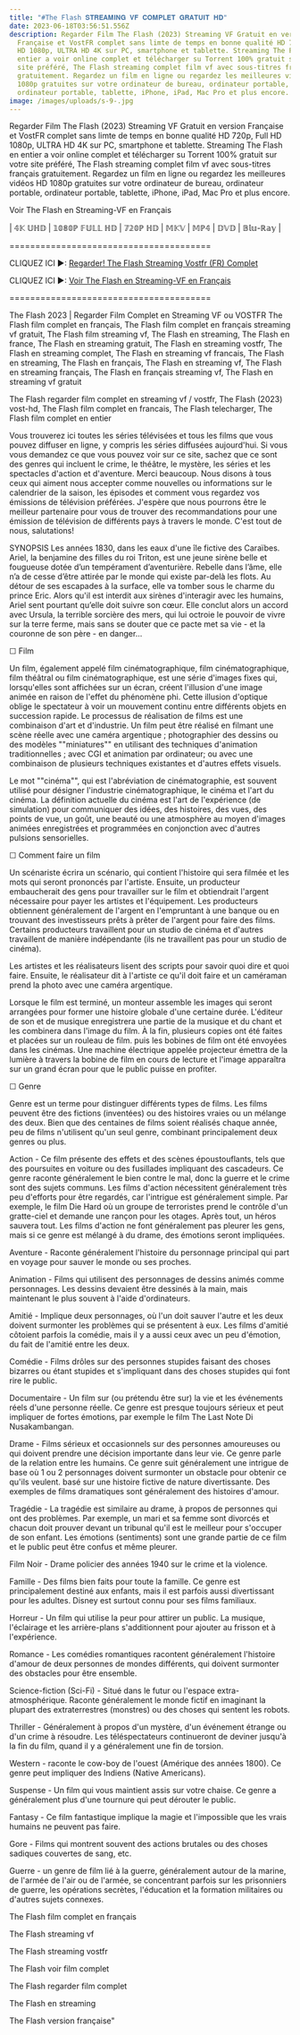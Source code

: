 ```yaml
---
title: "#The Flash 𝐒𝐓𝐑𝐄𝐀𝐌𝐈𝐍𝐆 𝐕𝐅 𝐂𝐎𝐌𝐏𝐋𝐄𝐓 𝐆𝐑𝐀𝐓𝐔𝐈𝐓 𝐇𝐃"
date: 2023-06-18T03:56:51.556Z
description: Regarder Film The Flash (2023) Streaming VF Gratuit en version
  Française et VostFR complet sans limte de temps en bonne qualité HD 720p, Full
  HD 1080p, ULTRA HD 4K sur PC, smartphone et tablette. Streaming The Flash en
  entier a voir online complet et télécharger su Torrent 100% gratuit sur votre
  site préféré, The Flash streaming complet film vf avec sous-titres français
  gratuitement. Regardez un film en ligne ou regardez les meilleures vidéos HD
  1080p gratuites sur votre ordinateur de bureau, ordinateur portable,
  ordinateur portable, tablette, iPhone, iPad, Mac Pro et plus encore.
image: /images/uploads/s-9-.jpg
---
```

Regarder Film The Flash (2023) Streaming VF Gratuit en version Française et VostFR complet sans limte de temps en bonne qualité HD 720p, Full HD 1080p, ULTRA HD 4K sur PC, smartphone et tablette. Streaming The Flash en entier a voir online complet et télécharger su Torrent 100% gratuit sur votre site préféré, The Flash streaming complet film vf avec sous-titres français gratuitement. Regardez un film en ligne ou regardez les meilleures vidéos HD 1080p gratuites sur votre ordinateur de bureau, ordinateur portable, ordinateur portable, tablette, iPhone, iPad, Mac Pro et plus encore.

Voir The Flash en Streaming-VF en Français

\| 𝟜𝕂 𝕌ℍ𝔻 | 𝟙𝟘𝟠𝟘ℙ 𝔽𝕌𝕃𝕃 ℍ𝔻 | 𝟟𝟚𝟘ℙ ℍ𝔻 | 𝕄𝕂𝕍 | 𝕄ℙ𝟜 | 𝔻𝕍𝔻 | 𝔹𝕝𝕦-ℝ𝕒𝕪 |

\=======================================

CLIQUEZ ICI ►: [Regarder! The Flash Streaming Vostfr (FR) Complet](https://mymovies.cjrstream.com/fr/movie/298618/the-flash)

CLIQUEZ ICI ►: [Voir The Flash en Streaming-VF en Français](https://mymovies.cjrstream.com/fr/movie/298618/the-flash)

\=======================================

The Flash 2023 | Regarder Film Complet en Streaming VF ou VOSTFR The Flash film complet en français, The Flash film complet en français streaming vf gratuit, The Flash film streaming vf, The Flash en streaming, The Flash en france, The Flash en streaming gratuit, The Flash en streaming vostfr, The Flash en streaming complet, The Flash en streaming vf francais, The Flash en streaming, The Flash en français, The Flash en streaming vf, The Flash en streaming français, The Flash en français streaming vf, The Flash en streaming vf gratuit

The Flash regarder film complet en streaming vf / vostfr, The Flash (2023) vost-hd, The Flash film complet en francais, The Flash telecharger, The Flash film complet en entier

Vous trouverez ici toutes les séries télévisées et tous les films que vous pouvez diffuser en ligne, y compris les séries diffusées aujourd'hui. Si vous vous demandez ce que vous pouvez voir sur ce site, sachez que ce sont des genres qui incluent le crime, le théâtre, le mystère, les séries et les spectacles d'action et d'aventure. Merci beaucoup. Nous disons à tous ceux qui aiment nous accepter comme nouvelles ou informations sur le calendrier de la saison, les épisodes et comment vous regardez vos émissions de télévision préférées. J'espère que nous pourrons être le meilleur partenaire pour vous de trouver des recommandations pour une émission de télévision de différents pays à travers le monde. C'est tout de nous, salutations!

SYNOPSIS Les années 1830, dans les eaux d'une île fictive des Caraïbes. Ariel, la benjamine des filles du roi Triton, est une jeune sirène belle et fougueuse dotée d’un tempérament d’aventurière. Rebelle dans l’âme, elle n’a de cesse d’être attirée par le monde qui existe par-delà les flots. Au détour de ses escapades à la surface, elle va tomber sous le charme du prince Eric. Alors qu'il est interdit aux sirènes d'interagir avec les humains, Ariel sent pourtant qu’elle doit suivre son cœur. Elle conclut alors un accord avec Ursula, la terrible sorcière des mers, qui lui octroie le pouvoir de vivre sur la terre ferme, mais sans se douter que ce pacte met sa vie - et la couronne de son père - en danger...

☐ Film

Un film, également appelé film cinématographique, film cinématographique, film théâtral ou film cinématographique, est une série d'images fixes qui, lorsqu'elles sont affichées sur un écran, créent l'illusion d'une image animée en raison de l'effet du phénomène phi. Cette illusion d'optique oblige le spectateur à voir un mouvement continu entre différents objets en succession rapide. Le processus de réalisation de films est une combinaison d'art et d'industrie. Un film peut être réalisé en filmant une scène réelle avec une caméra argentique ; photographier des dessins ou des modèles ""miniatures"" en utilisant des techniques d'animation traditionnelles ; avec CGI et animation par ordinateur; ou avec une combinaison de plusieurs techniques existantes et d'autres effets visuels.

Le mot ""cinéma"", qui est l'abréviation de cinématographie, est souvent utilisé pour désigner l'industrie cinématographique, le cinéma et l'art du cinéma. La définition actuelle du cinéma est l'art de l'expérience (de simulation) pour communiquer des idées, des histoires, des vues, des points de vue, un goût, une beauté ou une atmosphère au moyen d'images animées enregistrées et programmées en conjonction avec d'autres pulsions sensorielles.

☐ Comment faire un film

Un scénariste écrira un scénario, qui contient l'histoire qui sera filmée et les mots qui seront prononcés par l'artiste. Ensuite, un producteur embaucherait des gens pour travailler sur le film et obtiendrait l'argent nécessaire pour payer les artistes et l'équipement. Les producteurs obtiennent généralement de l'argent en l'empruntant à une banque ou en trouvant des investisseurs prêts à prêter de l'argent pour faire des films. Certains producteurs travaillent pour un studio de cinéma et d'autres travaillent de manière indépendante (ils ne travaillent pas pour un studio de cinéma).

Les artistes et les réalisateurs lisent des scripts pour savoir quoi dire et quoi faire. Ensuite, le réalisateur dit à l'artiste ce qu'il doit faire et un caméraman prend la photo avec une caméra argentique.

Lorsque le film est terminé, un monteur assemble les images qui seront arrangées pour former une histoire globale d'une certaine durée. L'éditeur de son et de musique enregistrera une partie de la musique et du chant et les combinera dans l'image du film. À la fin, plusieurs copies ont été faites et placées sur un rouleau de film. puis les bobines de film ont été envoyées dans les cinémas. Une machine électrique appelée projecteur émettra de la lumière à travers la bobine de film en cours de lecture et l'image apparaîtra sur un grand écran pour que le public puisse en profiter.

☐ Genre

Genre est un terme pour distinguer différents types de films. Les films peuvent être des fictions (inventées) ou des histoires vraies ou un mélange des deux. Bien que des centaines de films soient réalisés chaque année, peu de films n'utilisent qu'un seul genre, combinant principalement deux genres ou plus.

Action - Ce film présente des effets et des scènes époustouflants, tels que des poursuites en voiture ou des fusillades impliquant des cascadeurs. Ce genre raconte généralement le bien contre le mal, donc la guerre et le crime sont des sujets communs. Les films d'action nécessitent généralement très peu d'efforts pour être regardés, car l'intrigue est généralement simple. Par exemple, le film Die Hard où un groupe de terroristes prend le contrôle d'un gratte-ciel et demande une rançon pour les otages. Après tout, un héros sauvera tout. Les films d'action ne font généralement pas pleurer les gens, mais si ce genre est mélangé à du drame, des émotions seront impliquées.

Aventure - Raconte généralement l'histoire du personnage principal qui part en voyage pour sauver le monde ou ses proches.

Animation - Films qui utilisent des personnages de dessins animés comme personnages. Les dessins devaient être dessinés à la main, mais maintenant le plus souvent à l'aide d'ordinateurs.

Amitié - Implique deux personnages, où l'un doit sauver l'autre et les deux doivent surmonter les problèmes qui se présentent à eux. Les films d'amitié côtoient parfois la comédie, mais il y a aussi ceux avec un peu d'émotion, du fait de l'amitié entre les deux.

Comédie - Films drôles sur des personnes stupides faisant des choses bizarres ou étant stupides et s'impliquant dans des choses stupides qui font rire le public.

Documentaire - Un film sur (ou prétendu être sur) la vie et les événements réels d'une personne réelle. Ce genre est presque toujours sérieux et peut impliquer de fortes émotions, par exemple le film The Last Note Di Nusakambangan.

Drame - Films sérieux et occasionnels sur des personnes amoureuses ou qui doivent prendre une décision importante dans leur vie. Ce genre parle de la relation entre les humains. Ce genre suit généralement une intrigue de base où 1 ou 2 personnages doivent surmonter un obstacle pour obtenir ce qu'ils veulent. basé sur une histoire fictive de nature divertissante. Des exemples de films dramatiques sont généralement des histoires d'amour.

Tragédie - La tragédie est similaire au drame, à propos de personnes qui ont des problèmes. Par exemple, un mari et sa femme sont divorcés et chacun doit prouver devant un tribunal qu'il est le meilleur pour s'occuper de son enfant. Les émotions (sentiments) sont une grande partie de ce film et le public peut être confus et même pleurer.

Film Noir - Drame policier des années 1940 sur le crime et la violence.

Famille - Des films bien faits pour toute la famille. Ce genre est principalement destiné aux enfants, mais il est parfois aussi divertissant pour les adultes. Disney est surtout connu pour ses films familiaux.

Horreur - Un film qui utilise la peur pour attirer un public. La musique, l'éclairage et les arrière-plans s'additionnent pour ajouter au frisson et à l'expérience.

Romance - Les comédies romantiques racontent généralement l'histoire d'amour de deux personnes de mondes différents, qui doivent surmonter des obstacles pour être ensemble.

Science-fiction (Sci-Fi) - Situé dans le futur ou l'espace extra-atmosphérique. Raconte généralement le monde fictif en imaginant la plupart des extraterrestres (monstres) ou des choses qui sentent les robots.

Thriller - Généralement à propos d'un mystère, d'un événement étrange ou d'un crime à résoudre. Les téléspectateurs continueront de deviner jusqu'à la fin du film, quand il y a généralement une fin de torsion.

Western - raconte le cow-boy de l'ouest (Amérique des années 1800). Ce genre peut impliquer des Indiens (Native Americans).

Suspense - Un film qui vous maintient assis sur votre chaise. Ce genre a généralement plus d'une tournure qui peut dérouter le public.

Fantasy - Ce film fantastique implique la magie et l'impossible que les vrais humains ne peuvent pas faire.

Gore - Films qui montrent souvent des actions brutales ou des choses sadiques couvertes de sang, etc.

Guerre - un genre de film lié à la guerre, généralement autour de la marine, de l'armée de l'air ou de l'armée, se concentrant parfois sur les prisonniers de guerre, les opérations secrètes, l'éducation et la formation militaires ou d'autres sujets connexes.

The Flash film complet en français

The Flash streaming vf

The Flash streaming vostfr

The Flash voir film complet

The Flash regarder film complet

The Flash en streaming

The Flash version française"